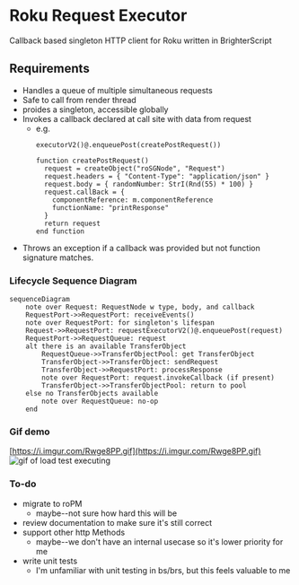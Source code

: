 # Roku Request Executor
Callback based singleton HTTP client for Roku written in BrighterScript

## Requirements

- Handles a queue of multiple simultaneous requests
- Safe to call from render thread
- proides a singleton, accessible globally
- Invokes a callback declared at call site with data from request
  - e.g.
    ```
    executorV2()@.enqueuePost(createPostRequest())
    
    function createPostRequest()
      request = createObject("roSGNode", "Request")
      request.headers = { "Content-Type": "application/json" }
      request.body = { randomNumber: StrI(Rnd(55) * 100) }
      request.callBack = {
        componentReference: m.componentReference
        functionName: "printResponse"
      }
      return request
    end function
    ```
- Throws an exception if a callback was provided but not function signature matches.

### Lifecycle Sequence Diagram
```mermaid
sequenceDiagram
	note over Request: RequestNode w type, body, and callback
	RequestPort->>RequestPort: receiveEvents()
	note over RequestPort: for singleton's lifespan
	Request->>RequestPort: requestExecutorV2()@.enqueuePost(request)
	RequestPort->>RequestQueue: request
	alt there is an available TransferObject	
		RequestQueue->>TransferObjectPool: get TransferObject
		TransferObject->>TransferObject: sendRequest
		TransferObject->>RequestPort: processResponse
		note over RequestPort: request.invokeCallback (if present)
		TransferObject->>TransferObjectPool: return to pool
	else no TransferObjects available
		note over RequestQueue: no-op
	end
  ```

### Gif demo
[https://i.imgur.com/Rwge8PP.gif](https://i.imgur.com/Rwge8PP.gif)
![gif of load test executing](https://i.imgur.com/Rwge8PP.gif)

### To-do
 - migrate to roPM
    - maybe--not sure how hard this will be
 -  review documentation to make sure it's still correct
 - support other http Methods
   - maybe--we don't have an internal usecase so it's lower priority for me
 - write unit tests
   - I'm unfamiliar with unit testing in bs/brs, but this feels valuable to me
